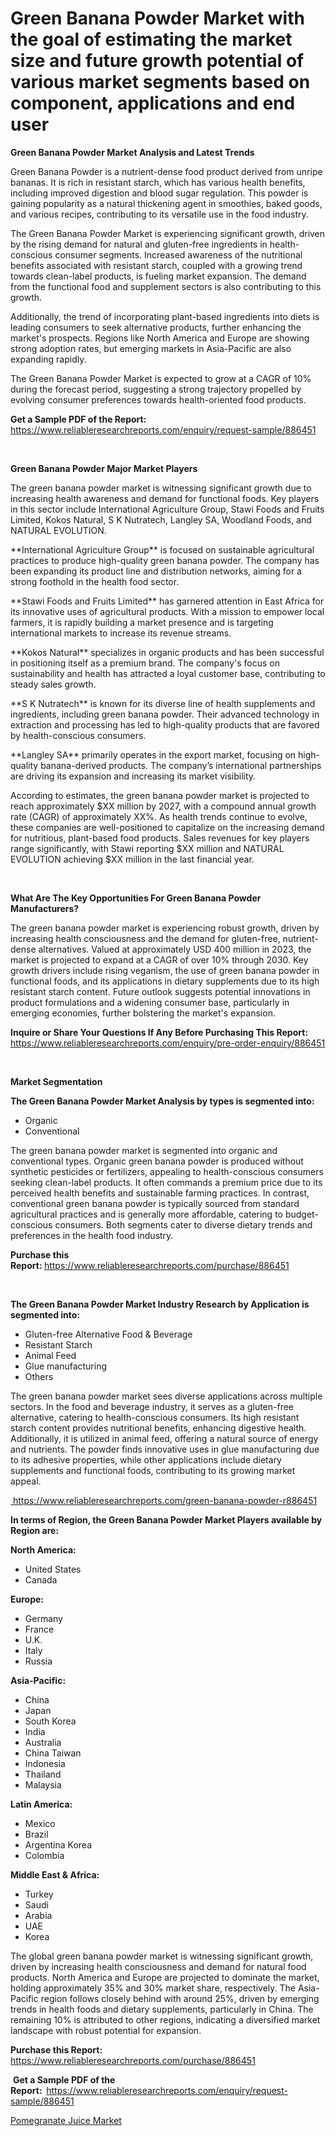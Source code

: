 <p><h1>Green Banana Powder Market with the goal of estimating the market size and future growth potential of various market segments based on component, applications and end user</h1></p><p><strong>Green Banana Powder Market Analysis and Latest Trends</strong></p>
<p><p>Green Banana Powder is a nutrient-dense food product derived from unripe bananas. It is rich in resistant starch, which has various health benefits, including improved digestion and blood sugar regulation. This powder is gaining popularity as a natural thickening agent in smoothies, baked goods, and various recipes, contributing to its versatile use in the food industry.</p><p>The Green Banana Powder Market is experiencing significant growth, driven by the rising demand for natural and gluten-free ingredients in health-conscious consumer segments. Increased awareness of the nutritional benefits associated with resistant starch, coupled with a growing trend towards clean-label products, is fueling market expansion. The demand from the functional food and supplement sectors is also contributing to this growth.</p><p>Additionally, the trend of incorporating plant-based ingredients into diets is leading consumers to seek alternative products, further enhancing the market's prospects. Regions like North America and Europe are showing strong adoption rates, but emerging markets in Asia-Pacific are also expanding rapidly.</p><p>The Green Banana Powder Market is expected to grow at a CAGR of 10% during the forecast period, suggesting a strong trajectory propelled by evolving consumer preferences towards health-oriented food products.</p></p>
<p><strong>Get a Sample PDF of the Report:&nbsp;</strong> <a href="https://www.reliableresearchreports.com/enquiry/request-sample/886451?utm_campaign=2307&utm_medium=2&utm_source=Github&utm_content=ia&utm_term=14022025&utm_id=green-banana-powder">https://www.reliableresearchreports.com/enquiry/request-sample/886451</a></p>
<p>&nbsp;</p>
<p><strong>Green Banana Powder Major Market Players</strong></p>
<p><p>The green banana powder market is witnessing significant growth due to increasing health awareness and demand for functional foods. Key players in this sector include International Agriculture Group, Stawi Foods and Fruits Limited, Kokos Natural, S K Nutratech, Langley SA, Woodland Foods, and NATURAL EVOLUTION. </p><p>**International Agriculture Group** is focused on sustainable agricultural practices to produce high-quality green banana powder. The company has been expanding its product line and distribution networks, aiming for a strong foothold in the health food sector. </p><p>**Stawi Foods and Fruits Limited** has garnered attention in East Africa for its innovative uses of agricultural products. With a mission to empower local farmers, it is rapidly building a market presence and is targeting international markets to increase its revenue streams.</p><p>**Kokos Natural** specializes in organic products and has been successful in positioning itself as a premium brand. The company's focus on sustainability and health has attracted a loyal customer base, contributing to steady sales growth.</p><p>**S K Nutratech** is known for its diverse line of health supplements and ingredients, including green banana powder. Their advanced technology in extraction and processing has led to high-quality products that are favored by health-conscious consumers.</p><p>**Langley SA** primarily operates in the export market, focusing on high-quality banana-derived products. The company’s international partnerships are driving its expansion and increasing its market visibility.</p><p>According to estimates, the green banana powder market is projected to reach approximately $XX million by 2027, with a compound annual growth rate (CAGR) of approximately XX%. As health trends continue to evolve, these companies are well-positioned to capitalize on the increasing demand for nutritious, plant-based food products. Sales revenues for key players range significantly, with Stawi reporting $XX million and NATURAL EVOLUTION achieving $XX million in the last financial year.</p></p>
<p>&nbsp;</p>
<p><strong>What Are The Key Opportunities For Green Banana Powder Manufacturers?</strong></p>
<p><p>The green banana powder market is experiencing robust growth, driven by increasing health consciousness and the demand for gluten-free, nutrient-dense alternatives. Valued at approximately USD 400 million in 2023, the market is projected to expand at a CAGR of over 10% through 2030. Key growth drivers include rising veganism, the use of green banana powder in functional foods, and its applications in dietary supplements due to its high resistant starch content. Future outlook suggests potential innovations in product formulations and a widening consumer base, particularly in emerging economies, further bolstering the market's expansion.</p></p>
<p><strong>Inquire or Share Your Questions If Any Before Purchasing This Report:</strong> <a href="https://www.reliableresearchreports.com/enquiry/pre-order-enquiry/886451?utm_campaign=2307&utm_medium=2&utm_source=Github&utm_content=ia&utm_term=14022025&utm_id=green-banana-powder">https://www.reliableresearchreports.com/enquiry/pre-order-enquiry/886451</a></p>
<p>&nbsp;</p>
<p><strong>Market Segmentation</strong></p>
<p><strong>The Green Banana Powder Market Analysis by types is segmented into:</strong></p>
<p><ul><li>Organic</li><li>Conventional</li></ul></p>
<p><p>The green banana powder market is segmented into organic and conventional types. Organic green banana powder is produced without synthetic pesticides or fertilizers, appealing to health-conscious consumers seeking clean-label products. It often commands a premium price due to its perceived health benefits and sustainable farming practices. In contrast, conventional green banana powder is typically sourced from standard agricultural practices and is generally more affordable, catering to budget-conscious consumers. Both segments cater to diverse dietary trends and preferences in the health food industry.</p></p>
<p><strong>Purchase this Report:&nbsp;</strong><a href="https://www.reliableresearchreports.com/purchase/886451?utm_campaign=2307&utm_medium=2&utm_source=Github&utm_content=ia&utm_term=14022025&utm_id=green-banana-powder">https://www.reliableresearchreports.com/purchase/886451</a></p>
<p>&nbsp;</p>
<p><strong>The Green Banana Powder Market Industry Research by Application is segmented into:</strong></p>
<p><ul><li>Gluten-free Alternative Food & Beverage</li><li>Resistant Starch</li><li>Animal Feed</li><li>Glue manufacturing</li><li>Others</li></ul></p>
<p><p>The green banana powder market sees diverse applications across multiple sectors. In the food and beverage industry, it serves as a gluten-free alternative, catering to health-conscious consumers. Its high resistant starch content provides nutritional benefits, enhancing digestive health. Additionally, it is utilized in animal feed, offering a natural source of energy and nutrients. The powder finds innovative uses in glue manufacturing due to its adhesive properties, while other applications include dietary supplements and functional foods, contributing to its growing market appeal.</p></p>
<p><a href="https://www.reliableresearchreports.com/green-banana-powder-r886451?utm_campaign=2307&utm_medium=2&utm_source=Github&utm_content=ia&utm_term=14022025&utm_id=green-banana-powder">&nbsp;https://www.reliableresearchreports.com/green-banana-powder-r886451</a></p>
<p><strong>In terms of Region, the Green Banana Powder Market Players available by Region are:</strong></p>
<p>
    <p> <strong> North America: </strong>
        <ul>
            <li>United States</li>
            <li>Canada</li>
        </ul>
        </p> 
    <p> <strong> Europe: </strong>
        <ul>
            <li>Germany</li>
            <li>France</li>
            <li>U.K.</li>
            <li>Italy</li>
            <li>Russia</li>
        </ul>
        </p> 
    <p> <strong> Asia-Pacific: </strong>
        <ul>
            <li>China</li>
            <li>Japan</li>
            <li>South Korea</li>
            <li>India</li>
            <li>Australia</li>
            <li>China Taiwan</li>
            <li>Indonesia</li>
            <li>Thailand</li>
            <li>Malaysia</li>
        </ul>
        </p> 
    <p> <strong> Latin America: </strong>
        <ul>
            <li>Mexico</li>
            <li>Brazil</li>
            <li>Argentina Korea</li>
            <li>Colombia</li>
        </ul>
        </p> 
    <p> <strong> Middle East & Africa: </strong>
        <ul>
            <li>Turkey</li>
            <li>Saudi</li>
            <li>Arabia</li>
            <li>UAE</li>
            <li>Korea</li>
        </ul>
    </p>
    </p>
<p><p>The global green banana powder market is witnessing significant growth, driven by increasing health consciousness and demand for natural food products. North America and Europe are projected to dominate the market, holding approximately 35% and 30% market share, respectively. The Asia-Pacific region follows closely behind with around 25%, driven by emerging trends in health foods and dietary supplements, particularly in China. The remaining 10% is attributed to other regions, indicating a diversified market landscape with robust potential for expansion.</p></p>
<p><strong>Purchase this Report: </strong><a href="https://www.reliableresearchreports.com/purchase/886451?utm_campaign=2307&utm_medium=2&utm_source=Github&utm_content=ia&utm_term=14022025&utm_id=green-banana-powder">https://www.reliableresearchreports.com/purchase/886451</a></p>
<p>&nbsp;<strong>Get a Sample PDF of the Report:&nbsp;&nbsp;</strong><a href="https://www.reliableresearchreports.com/enquiry/request-sample/886451?utm_campaign=2307&utm_medium=2&utm_source=Github&utm_content=ia&utm_term=14022025&utm_id=green-banana-powder">https://www.reliableresearchreports.com/enquiry/request-sample/886451</a></p>
<p><strong></strong></p>
<p><p><a href="https://github.com/ulyssacrayne00231/Market-Research-Report-List-1/blob/main/pomegranate-juice-market.md?utm_campaign=2307&utm_medium=2&utm_source=Github&utm_content=ia&utm_term=14022025&utm_id=green-banana-powder">Pomegranate Juice Market</a></p></p>